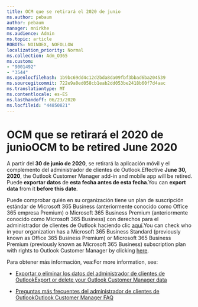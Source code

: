 ```yaml
---
title: OCM que se retirará el 2020 de junio
ms.author: pebaum
author: pebaum
manager: mnirkhe
ms.audience: Admin
ms.topic: article
ROBOTS: NOINDEX, NOFOLLOW
localization_priority: Normal
ms.collection: Adm_O365
ms.custom:
- "9001492"
- "3544"
ms.openlocfilehash: 1b9bc69dd4c12d2bda8da09fbf3bbad6ba204539
ms.sourcegitcommit: 722e9a0ed058cb1eab2dd053be2418b60f7d4aac
ms.translationtype: MT
ms.contentlocale: es-ES
ms.lasthandoff: 06/23/2020
ms.locfileid: "44850821"
---
```

# <a name="ocm-to-be-retired-june-2020"></a><span data-ttu-id="5c9b9-102">OCM que se retirará el 2020 de junio</span><span class="sxs-lookup"><span data-stu-id="5c9b9-102">OCM to be retired June 2020</span></span>


<span data-ttu-id="5c9b9-103">A partir del **30 de junio de 2020**, se retirará la aplicación móvil y el complemento del administrador de clientes de Outlook.</span><span class="sxs-lookup"><span data-stu-id="5c9b9-103">Effective **June 30, 2020**, the Outlook Customer Manager add-in and mobile app will be retired.</span></span> <span data-ttu-id="5c9b9-104">Puede **exportar datos** de **esta fecha antes de esta fecha**.</span><span class="sxs-lookup"><span data-stu-id="5c9b9-104">You can  **export data**  from it  **before this date**.</span></span>  

<span data-ttu-id="5c9b9-105">Puede comprobar quién en su organización tiene un plan de suscripción estándar de Microsoft 365 Business (anteriormente conocido como Office 365 empresa Premium) o Microsoft 365 Business Premium (anteriormente conocido como Microsoft 365 Business) con derechos para el administrador de clientes de Outlook haciendo clic [aquí](https://admin.microsoft.com/AdminPortal/Home?ref=/users).</span><span class="sxs-lookup"><span data-stu-id="5c9b9-105">You can check who in your organization has a Microsoft 365 Business Standard (previously known as Office 365 Business Premium) or Microsoft 365 Business Premium (previously known as Microsoft 365 Business) subscription plan with rights to Outlook Customer Manager by clicking [here](https://admin.microsoft.com/AdminPortal/Home?ref=/users).</span></span>

<span data-ttu-id="5c9b9-106">Para obtener más información, vea:</span><span class="sxs-lookup"><span data-stu-id="5c9b9-106">For more information, see:</span></span>

- [<span data-ttu-id="5c9b9-107">Exportar o eliminar los datos del administrador de clientes de Outlook</span><span class="sxs-lookup"><span data-stu-id="5c9b9-107">Export or delete your Outlook Customer Manager data</span></span>](https://support.office.com/article/1a421cb4-e8de-4b44-bfb8-710b92820439)

- [<span data-ttu-id="5c9b9-108">Preguntas más frecuentes del administrador de clientes de Outlook</span><span class="sxs-lookup"><span data-stu-id="5c9b9-108">Outlook Customer Manager FAQ</span></span>](https://support.office.com/article/88e127ca-43a1-4c9d-8d52-6ad3a80f9c32)
